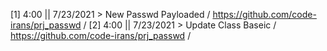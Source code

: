 [1] 4:00 || 7/23/2021 > New Passwd Payloaded / https://github.com/code-irans/prj_passwd /
[2] 4:00 || 7/23/2021 > Update Class Baseic  / https://github.com/code-irans/prj_passwd /
